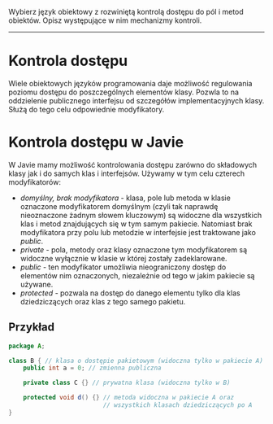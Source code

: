 Wybierz język obiektowy z rozwiniętą kontrolą dostępu do pól i metod obiektów. Opisz występujące w nim mechanizmy kontroli.

---

# Kontrola dostępu

Wiele obiektowych języków programowania daje możliwość regulowania poziomu dostępu do poszczególnych elementów klasy. Pozwla to na oddzielenie publicznego interfejsu od szczegółów implementacyjnych klasy. Służą do tego celu odpowiednie modyfikatory.

# Kontrola dostępu w Javie
W Javie mamy możliwość kontrolowania dostępu zarówno do składowych klasy jak i do samych klas i interfejsów. Używamy w tym celu czterech modyfikatorów:
- *domyślny, brak modyfikatora* - klasa, pole lub metoda w klasie oznaczone modyfikatorem domyślnym (czyli tak naprawdę nieoznaczone żadnym słowem kluczowym) są widoczne dla wszystkich klas i metod znajdujących się w tym samym pakiecie. Natomiast brak modyfikatora przy polu lub metodzie w interfejsie jest traktowane jako *public*.
- *private* - pola, metody oraz klasy oznaczone tym modyfikatorem są widoczne wyłącznie w klasie w której zostały zadeklarowane.
- *public* - ten modyfikator umożliwia nieograniczony dostęp do elementów nim oznaczonych, niezależnie od tego w jakim pakiecie są używane.
- *protected* - pozwala na dostęp do danego elementu tylko dla klas dziedziczących oraz klas z tego samego pakietu.

## Przykład
````java
package A;

class B { // klasa o dostępie pakietowym (widoczna tylko w pakiecie A)
    public int a = 0; // zmienna publiczna

    private class C {} // prywatna klasa (widoczna tylko w B)

    protected void d() {} // metoda widoczna w pakiecie A oraz
                          // wszystkich klasach dziedziczących po A
}
````

